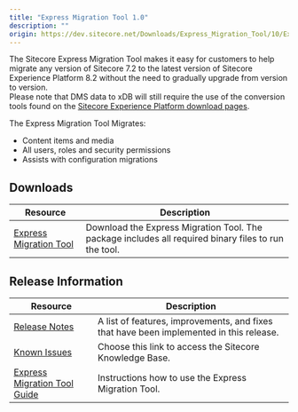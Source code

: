 ```yaml
---
title: "Express Migration Tool 1.0"
description: ""
origin: https://dev.sitecore.net/Downloads/Express_Migration_Tool/10/Express_Migration_Tool_10_Initial_Release
---
```


The Sitecore Express Migration Tool makes it easy for customers to help migrate any version of Sitecore 7.2 to the latest version of Sitecore Experience Platform 8.2 without the need to gradually upgrade from version to version.  
Please note that DMS data to xDB will still require the use of the conversion tools found on the [Sitecore Experience Platform download pages](/downloads/Sitecore_Experience_Platform).

The Express Migration Tool Migrates: 

-   Content items and media 
-   All users, roles and security permissions 
-   Assists with configuration migrations

## Downloads

 | Resource | Description |
 | --- | --- |
 | [Express Migration Tool](https://scdp.blob.core.windows.net/downloads/Express%20Migration%20Tool/10/Express%20Migration%20Tool%2010%20Initial%20Release/Secure/Sitecore%20Express%20Migration%20Tool%201.0%20rev.%20160811.zip) | Download the Express Migration Tool. The package includes all required binary files to run the tool. |

## Release Information

 | Resource | Description |
 | --- | --- |
 | [Release Notes](/downloads/Express_Migration_Tool/10/Express_Migration_Tool_10_Initial_Release/Release_Notes) | A list of features, improvements, and fixes that have been implemented in this release. |
 | [Known Issues](https://kb.sitecore.net/articles/631685) | Choose this link to access the Sitecore Knowledge Base. |
 | [Express Migration Tool Guide](https://scdp.blob.core.windows.net/downloads/Express%20Migration%20Tool/10/Express%20Migration%20Tool%2010%20Initial%20Release/Secure/Express-migration-tool-1.0-guide.pdf) | Instructions how to use the Express Migration Tool. |